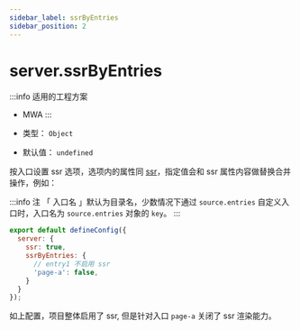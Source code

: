 ```yaml
---
sidebar_label: ssrByEntries
sidebar_position: 2
---
```


# server.ssrByEntries

:::info 适用的工程方案
* MWA
:::

* 类型： `Object`
* 默认值： `undefined`

按入口设置 ssr 选项，选项内的属性同 [ssr](./ssr.md)，指定值会和 ssr 属性内容做替换合并操作，例如：

:::info 注
「 入口名 」默认为目录名，少数情况下通过 `source.entries` 自定义入口时，入口名为 `source.entries` 对象的 `key`。
:::

```js title="modern.config.js"
export default defineConfig({
  server: {
    ssr: true,
    ssrByEntries: {
      // entry1 不启用 ssr
      'page-a': false,
    }
  }
});
```

如上配置，项目整体启用了 ssr, 但是针对入口 `page-a` 关闭了 ssr 渲染能力。

